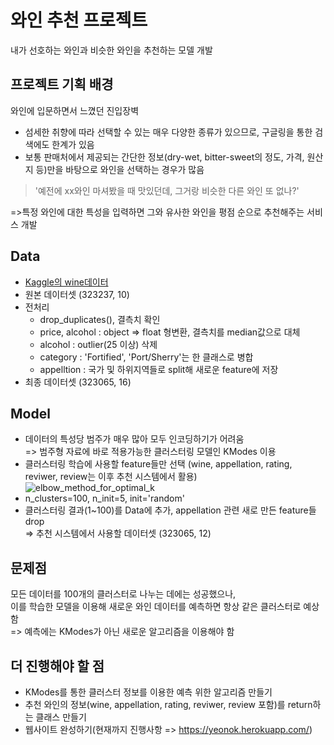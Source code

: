 # 와인 추천 프로젝트
내가 선호하는 와인과 비슷한 와인을 추천하는 모델 개발



## 프로젝트 기획 배경
와인에 입문하면서 느꼈던 진입장벽
+ 섬세한 취향에 따라 선택할 수 있는 매우 다양한 종류가 있으므로, 구글링을 통한 검색에도 한계가 있음
+ 보통 판매처에서 제공되는 간단한 정보(dry-wet, bitter-sweet의 정도, 가격, 원산지 등)만을 바탕으로 와인을 선택하는 경우가 많음 

> '예전에 xx와인 마셔봤을 때 맛있던데, 그거랑 비슷한 다른 와인 또 없나?'  
 
=>특정 와인에 대한 특성을 입력하면 그와 유사한 와인을 평점 순으로 추천해주는 서비스 개발



## Data
+ [Kaggle의 wine데이터](https://www.kaggle.com/datasets/samuelmcguire/wine-reviews-data)
+ 원본 데이터셋 (323237, 10)
+ 전처리
  + drop_duplicates(), 결측치 확인
  + price, alcohol : object => float 형변환, 결측치를 median값으로 대체
  + alcohol : outlier(25 이상) 삭제
  + category : 'Fortified', 'Port/Sherry'는 한 클래스로 병합
  + appelltion : 국가 및 하위지역들로 split해 새로운 feature에 저장
+ 최종 데이터셋 (323065, 16)



## Model
+ 데이터의 특성당 범주가 매우 많아 모두 인코딩하기가 어려움  
 => 범주형 자료에 바로 적용가능한 클러스터링 모델인 KModes 이용
+ 클러스터링 학습에 사용할 feature들만 선택 (wine, appellation, rating, reviwer, review는 이후 추천 시스템에서 활용)
![elbow_method_for_optimal_k](https://user-images.githubusercontent.com/88722429/170510089-5a4eff65-58a6-4d28-9bb4-bbaecadbbe5e.png)
+ n_clusters=100, n_init=5, init='random'
+ 클러스터링 결과(1~100)를 Data에 추가, appellation 관련 새로 만든 feature들 drop  
  => 추천 시스템에서 사용할 데이터셋 (323065, 12)  



## 문제점
모든 데이터를 100개의 클러스터로 나누는 데에는 성공했으나,   
이를 학습한 모델을 이용해 새로운 와인 데이터를 예측하면 항상 같은 클러스터로 예상함  
=> 예측에는 KModes가 아닌 새로운 알고리즘을 이용해야 함  



## 더 진행해야 할 점
+ KModes를 통한 클러스터 정보를 이용한 예측 위한 알고리즘 만들기
+ 추천 와인의 정보(wine, appellation, rating, reviwer, review 포함)를 return하는 클래스 만들기
+ 웹사이트 완성하기(현재까지 진행사항 => https://yeonok.herokuapp.com/)
